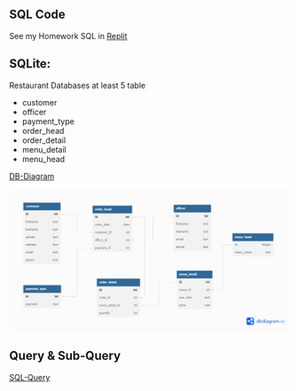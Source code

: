 ## SQL Code

See my Homework SQL in [Replit](https://replit.com/@jirasadthsutana/Project-Design-database-and-Query?v=1#main.sql)

## SQLite:

Restaurant Databases at least 5 table
- customer
- officer
- payment_type
- order_head
- order_detail
- menu_detail
- menu_head

[DB-Diagram](./restaurant_db.dbml)

![dbdiagram](./hw_sql_restaurant_db.png)

## Query & Sub-Query

[SQL-Query](./restaurant_db.dbml)
